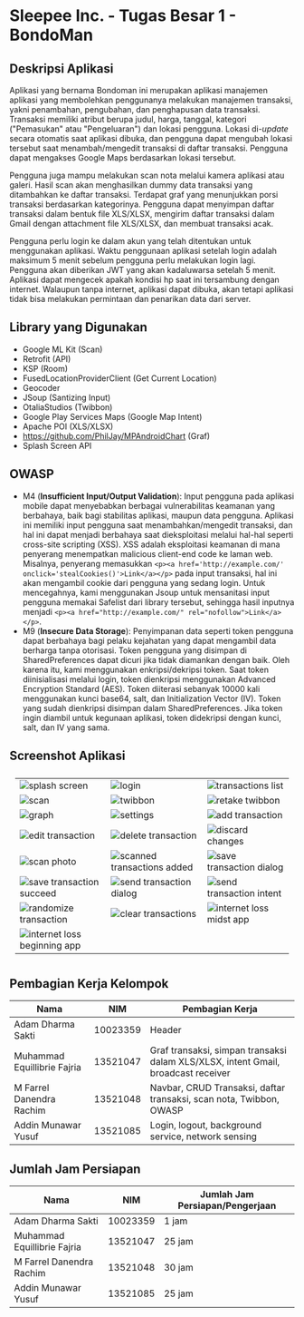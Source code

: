 # Sleepee Inc. - Tugas Besar 1 - BondoMan


## Deskripsi Aplikasi

Aplikasi yang bernama Bondoman ini merupakan aplikasi manajemen aplikasi yang membolehkan penggunanya melakukan manajemen transaksi, yakni penambahan, pengubahan, dan penghapusan data transaksi. Transaksi memiliki atribut berupa judul, harga, tanggal, kategori ("Pemasukan" atau "Pengeluaran") dan lokasi pengguna. Lokasi di-_update_ secara otomatis saat aplikasi dibuka, dan pengguna dapat mengubah lokasi tersebut saat menambah/mengedit transaksi di daftar transaksi. Pengguna dapat mengakses Google Maps berdasarkan lokasi tersebut.

Pengguna juga mampu melakukan scan nota melalui kamera aplikasi atau galeri. Hasil scan akan menghasilkan dummy data transaksi yang ditambahkan ke daftar transaksi. Terdapat graf yang menunjukkan porsi transaksi berdasarkan kategorinya. Pengguna dapat menyimpan daftar transaksi dalam bentuk file XLS/XLSX, mengirim daftar transaksi dalam Gmail dengan attachment file XLS/XLSX, dan membuat transaksi acak.

Pengguna perlu login ke dalam akun yang telah ditentukan untuk menggunakan aplikasi. Waktu penggunaan aplikasi setelah login adalah maksimum 5 menit sebelum pengguna perlu melakukan login lagi. Pengguna akan diberikan JWT yang akan kadaluwarsa setelah 5 menit. Aplikasi dapat mengecek apakah kondisi hp saat ini tersambung dengan internet. Walaupun tanpa internet, aplikasi dapat dibuka, akan tetapi aplikasi tidak bisa melakukan permintaan dan penarikan data dari server.

## Library yang Digunakan

- Google ML Kit (Scan)
- Retrofit (API)
- KSP (Room)
- FusedLocationProviderClient (Get Current Location)
- Geocoder
- JSoup (Santizing Input)
- OtaliaStudios (Twibbon)
- Google Play Services Maps (Google Map Intent)
- Apache POI (XLS/XLSX)
- https://github.com/PhilJay/MPAndroidChart (Graf)
- Splash Screen API

## OWASP
- M4 (**Insufficient Input/Output Validation**): Input pengguna pada aplikasi mobile dapat menyebabkan berbagai vulnerabilitas keamanan yang berbahaya, baik bagi stabilitas aplikasi, maupun data pengguna. Aplikasi ini memiliki input pengguna saat menambahkan/mengedit transaksi, dan hal ini dapat menjadi berbahaya saat dieksploitasi melalui hal-hal seperti cross-site scripting (XSS). XSS adalah eksploitasi keamanan di mana penyerang menempatkan malicious client-end code ke laman web. Misalnya, penyerang memasukkan ```<p><a href='http://example.com/' onclick='stealCookies()'>Link</a></p>``` pada input transaksi, hal ini akan mengambil cookie dari pengguna yang sedang login. Untuk mencegahnya, kami menggunakan Jsoup untuk mensanitasi input pengguna memakai Safelist dari library tersebut, sehingga hasil inputnya menjadi ```<p><a href="http://example.com/" rel="nofollow">Link</a></p>```.
- M9 (**Insecure Data Storage**): Penyimpanan data seperti token pengguna dapat berbahaya bagi pelaku kejahatan yang dapat mengambil data berharga tanpa otorisasi. Token pengguna yang disimpan di SharedPreferences dapat dicuri jika tidak diamankan dengan baik. Oleh karena itu, kami menggunakan enkripsi/dekripsi token. Saat token diinisialisasi melalui login, token dienkripsi menggunakan Advanced Encryption Standard (AES). Token diiterasi sebanyak 10000 kali menggunakan kunci base64, salt, dan Initialization Vector (IV). Token yang sudah dienkripsi disimpan dalam SharedPreferences. Jika token ingin diambil untuk kegunaan aplikasi, token didekripsi dengan kunci, salt, dan IV yang sama.

## Screenshot Aplikasi

<table style="padding:10px">
    <tr>
        <td><img src="./screenshots/splash-screen.jpg"  alt="splash screen" ></td>
        <td><img src="./screenshots/login.jpg" alt="login"></td>
        <td><img src="./screenshots/transactions-list.jpg" alt="transactions list"></td>
    </tr>
    <tr>
        <td><img src="./screenshots/scan.jpg"  alt="scan" ></td>
        <td><img src="./screenshots/twibbon.jpg" alt="twibbon"></td>
        <td><img src="./screenshots/retake-twibbon.jpg" alt="retake twibbon"></td>
    </tr>
    <tr>
        <td><img src="./screenshots/graph.jpg"  alt="graph" ></td>
        <td><img src="./screenshots/settings.jpg" alt="settings"></td>
        <td><img src="./screenshots/add-transaction.jpg" alt="add transaction"></td>
    </tr>
    <tr>
        <td><img src="./screenshots/edit-transaction.jpg"  alt="edit transaction" ></td>
        <td><img src="./screenshots/delete-transaction.jpg" alt="delete transaction"></td>
        <td><img src="./screenshots/discard-changes.jpg" alt="discard changes"></td>
    </tr>
    <tr>
        <td><img src="./screenshots/scan-photo.jpg"  alt="scan photo" ></td>
        <td><img src="./screenshots/scanned-transactions-added.jpg" alt="scanned transactions added"></td>
        <td><img src="./screenshots/save-transaction-dialog.jpg" alt="save transaction dialog"></td>
    </tr>
    <tr>
        <td><img src="./screenshots/save-transaction-succeed.jpg"  alt="save transaction succeed" ></td>
        <td><img src="./screenshots/send-transaction-dialog.jpg" alt="send transaction dialog"></td>
        <td><img src="./screenshots/send-transactions-intent.jpg" alt="send transaction intent"></td>
    </tr>
    <tr>
        <td><img src="./screenshots/randomize.jpg"  alt="randomize transaction" ></td>
        <td><img src="./screenshots/clear-transactions.jpg" alt="clear transactions"></td>
        <td><img src="./screenshots/internet-loss-midst-app.jpg" alt="internet loss midst app"></td>
    </tr>
    <tr>
        <td><img src="./screenshots/internet-loss-beginning-app.jpg"  alt="internet loss beginning app" ></td>
    </tr>

</table>

## Pembagian Kerja Kelompok

| Nama                        | NIM      | Pembagian Kerja                                                                   |
|-----------------------------|----------|-----------------------------------------------------------------------------------|
| Adam Dharma Sakti           | 10023359 | Header                                                                            |
| Muhammad Equillibrie Fajria | 13521047 | Graf transaksi, simpan transaksi dalam XLS/XLSX, intent Gmail, broadcast receiver |
| M Farrel Danendra Rachim    | 13521048 | Navbar, CRUD Transaksi, daftar transaksi, scan nota, Twibbon, OWASP               |
| Addin Munawar Yusuf         | 13521085 | Login, logout, background service, network sensing                                |

## Jumlah Jam Persiapan

| Nama                        | NIM      | Jumlah Jam Persiapan/Pengerjaan |
|-----------------------------|----------|---------------------------------|
| Adam Dharma Sakti           | 10023359 | 1 jam                           |
| Muhammad Equillibrie Fajria | 13521047 | 25 jam                          |
| M Farrel Danendra Rachim    | 13521048 | 30 jam                          |
| Addin Munawar Yusuf         | 13521085 | 25 jam                          |